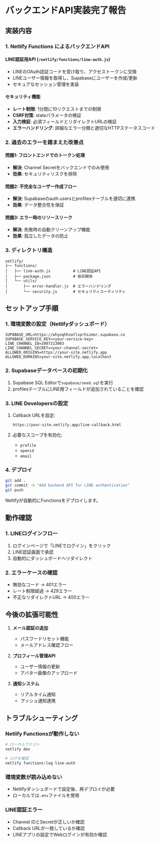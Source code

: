 # バックエンドAPI実装完了報告

## 実装内容

### 1. Netlify Functions によるバックエンドAPI

#### LINE認証用API (`/netlify/functions/line-auth.js`)
- LINEのOAuth認証コードを受け取り、アクセストークンに交換
- LINEユーザー情報を取得し、Supabaseにユーザーを作成/更新
- セキュアなセッション管理を実装

#### セキュリティ機能
- **レート制限**: 1分間に10リクエストまでの制限
- **CSRF対策**: stateパラメータの検証
- **入力検証**: 必須フィールドとリダイレクトURLの検証
- **エラーハンドリング**: 詳細なエラー分類と適切なHTTPステータスコード

### 2. 過去のエラーを踏まえた改善点

#### 問題1: フロントエンドでのトークン処理
- **解決**: Channel Secretをバックエンドでのみ使用
- **効果**: セキュリティリスクを排除

#### 問題2: 不完全なユーザー作成フロー
- **解決**: Supabaseのauth.usersとprofilesテーブルを適切に連携
- **効果**: データ整合性を保証

#### 問題3: エラー時のリソースリーク
- **解決**: 失敗時の自動クリーンアップ機能
- **効果**: 孤立したデータの防止

### 3. ディレクトリ構造

```
netlify/
├── functions/
│   ├── line-auth.js          # LINE認証API
│   ├── package.json          # 依存関係
│   └── utils/
│       ├── error-handler.js  # エラーハンドリング
│       └── security.js       # セキュリティユーティリティ
```

## セットアップ手順

### 1. 環境変数の設定（Netlifyダッシュボード）

```
SUPABASE_URL=https://whyoqhhzwtlxprhizmor.supabase.co
SUPABASE_SERVICE_KEY=<your-service-key>
LINE_CHANNEL_ID=2007213003
LINE_CHANNEL_SECRET=<your-channel-secret>
ALLOWED_ORIGINS=https://your-site.netlify.app
ALLOWED_DOMAINS=your-site.netlify.app,localhost
```

### 2. Supabaseデータベースの初期化

1. Supabase SQL Editorで`supabase/seed.sql`を実行
2. profilesテーブルにLINE用フィールドが追加されていることを確認

### 3. LINE Developersの設定

1. Callback URLを設定:
   ```
   https://your-site.netlify.app/line-callback.html
   ```

2. 必要なスコープを有効化:
   - `profile`
   - `openid` 
   - `email`

### 4. デプロイ

```bash
git add .
git commit -m "Add backend API for LINE authentication"
git push
```

Netlifyが自動的にFunctionsをデプロイします。

## 動作確認

### 1. LINEログインフロー
1. ログインページで「LINEでログイン」をクリック
2. LINE認証画面で承認
3. 自動的にダッシュボードへリダイレクト

### 2. エラーケースの確認
- 無効なコード → 401エラー
- レート制限超過 → 429エラー
- 不正なリダイレクトURL → 400エラー

## 今後の拡張可能性

1. **メール認証の追加**
   - パスワードリセット機能
   - メールアドレス確認フロー

2. **プロフィール管理API**
   - ユーザー情報の更新
   - アバター画像のアップロード

3. **通知システム**
   - リアルタイム通知
   - プッシュ通知連携

## トラブルシューティング

### Netlify Functionsが動作しない
```bash
# ローカルでテスト
netlify dev

# ログを確認
netlify functions:log line-auth
```

### 環境変数が読み込めない
- Netlifyダッシュボードで設定後、再デプロイが必要
- ローカルでは`.env`ファイルを使用

### LINE認証エラー
- Channel IDとSecretが正しいか確認
- Callback URLが一致しているか確認
- LINEアプリの設定でWebログインが有効か確認